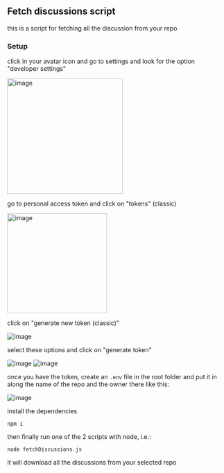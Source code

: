 ## Fetch discussions script

this is a script for fetching all the discussion from your repo

### Setup

click in your avatar icon and go to settings and look for the option "developer settings"

<img width="266" alt="image" src="https://github.com/user-attachments/assets/17e5bbbf-3fff-4ea4-a8b7-9f9cb021c32a">

go to  personal access token and click on "tokens" (classic)

<img width="230" alt="image" src="https://github.com/user-attachments/assets/36611ce4-3c4d-4b67-8909-cdc462147ea1">

click on "generate new token (classic)"

![image](https://github.com/user-attachments/assets/ba1c7af3-d77f-42ae-b79f-de0d4b138c81)

select these options and click on "generate token"

![image](https://github.com/user-attachments/assets/9a581846-d302-4e2e-ad02-f1ccdede92db)
![image](https://github.com/user-attachments/assets/5fe92347-c564-4579-81a2-43d52ed05ef4)

once you have the token, create an `.env` file in the root folder and put it in along the name of the repo and the owner there like this:

![image](https://github.com/user-attachments/assets/1e96dbde-c81c-4091-9be6-67eff8bf736d)

install the dependencies
```
npm i
```

then finally run one of the 2 scripts with node, i.e.:

```
node fetchDiscussions.js
```

it will download all the discussions from your selected repo
